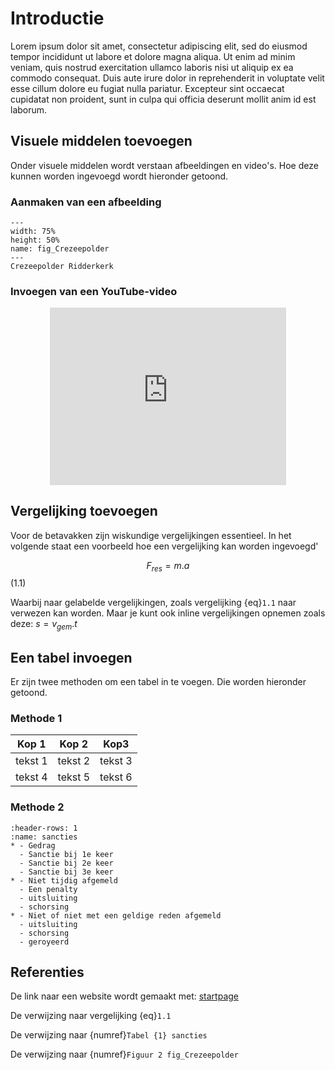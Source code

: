 # Introductie

Lorem ipsum dolor sit amet, consectetur adipiscing elit, sed do eiusmod tempor incididunt ut labore et dolore magna aliqua. Ut enim ad minim veniam, quis nostrud exercitation ullamco laboris nisi ut aliquip ex ea commodo consequat. Duis aute irure dolor in reprehenderit in voluptate velit esse cillum dolore eu fugiat nulla pariatur. Excepteur sint occaecat cupidatat non proident, sunt in culpa qui officia deserunt mollit anim id est laborum.

## Visuele middelen toevoegen

Onder visuele middelen wordt verstaan afbeeldingen en video's. Hoe deze kunnen worden ingevoegd wordt hieronder getoond.

### Aanmaken van een afbeelding

``` {figure} /figures/FotoCrezeepolder.JPG
---
width: 75%
height: 50%
name: fig_Crezeepolder
---
Crezeepolder Ridderkerk
``` 

### Invoegen van een YouTube-video

<div style="display: flex; justify-content: center;">
    <div style="position: relative; width: 75%; height: 0; padding-bottom: 56.25%;">
        <iframe
            src="https://www.youtube.com/embed/YDBr1Lof_mI?si=RhTC31XHv-6gL4Kl"
            style="position: absolute; top: 0; left: 0; width: 100%; height: 100%;"
            frameborder="0"
            allow="accelerometer; autoplay; clipboard-write; encrypted-media; gyroscope; picture-in-picture"
            allowfullscreen
        ></iframe>
    </div>
</div>

## Vergelijking toevoegen

Voor de betavakken zijn wiskundige vergelijkingen essentieel. In het volgende staat een voorbeeld hoe een vergelijking kan worden ingevoegd'

$$F_{res} = m.a$$ (1.1)

Waarbij naar gelabelde vergelijkingen, zoals vergelijking {eq}`1.1` naar verwezen kan worden. Maar je kunt ook inline vergelijkingen opnemen zoals deze: $s=v_{gem}.t$

## Een tabel invoegen

Er zijn twee methoden om een tabel in te voegen. Die worden hieronder getoond.

### Methode 1

|Kop 1|Kop 2|Kop3|
|---|---|---|
|tekst 1|tekst 2|tekst 3|
|tekst 4|tekst 5|tekst 6|

### Methode 2

```{list-table} Overzicht van sancties bij bepaald gedrag
:header-rows: 1
:name: sancties
* - Gedrag
  - Sanctie bij 1e keer
  - Sanctie bij 2e keer
  - Sanctie bij 3e keer
* - Niet tijdig afgemeld 
  - Een penalty                                       
  - uitsluiting
  - schorsing
* - Niet of niet met een geldige reden afgemeld                                       
  - uitsluiting
  - schorsing
  - geroyeerd              
``` 

## Referenties

De link naar een website wordt gemaakt met:
[startpage](https://www.startpage.com)

De verwijzing naar vergelijking {eq}`1.1`

De verwijzing naar {numref}`Tabel {1} sancties`

De verwijzing naar {numref}`Figuur 2 fig_Crezeepolder`

